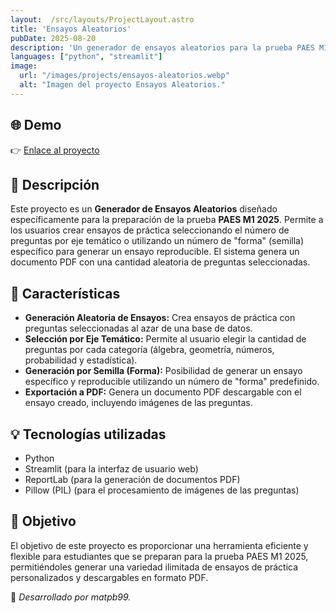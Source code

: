```yaml
---
layout:  /src/layouts/ProjectLayout.astro
title: 'Ensayos Aleatorios'
pubDate: 2025-08-20
description: 'Un generador de ensayos aleatorios para la prueba PAES M1 2025, con preguntas de diversas categorías.'
languages: ["python", "streamlit"]
image:
  url: "/images/projects/ensayos-aleatorios.webp"
  alt: "Imagen del proyecto Ensayos Aleatorios."
---
```

## 🌐 Demo
👉 <a href="https://ensayosaleatorios.streamlit.app/" target="_blank">Enlace al proyecto</a>

## 📝 Descripción

Este proyecto es un **Generador de Ensayos Aleatorios** diseñado específicamente para la preparación de la prueba **PAES M1 2025**. Permite a los usuarios crear ensayos de práctica seleccionando el número de preguntas por eje temático o utilizando un número de "forma" (semilla) específico para generar un ensayo reproducible. El sistema genera un documento PDF con una cantidad aleatoria de preguntas seleccionadas.

## 🧩 Características
- **Generación Aleatoria de Ensayos:** Crea ensayos de práctica con preguntas seleccionadas al azar de una base de datos.
- **Selección por Eje Temático:** Permite al usuario elegir la cantidad de preguntas por cada categoría (álgebra, geometría, números, probabilidad y estadística).
- **Generación por Semilla (Forma):** Posibilidad de generar un ensayo específico y reproducible utilizando un número de "forma" predefinido.
- **Exportación a PDF:** Genera un documento PDF descargable con el ensayo creado, incluyendo imágenes de las preguntas.

## 💡 Tecnologías utilizadas
- Python
- Streamlit (para la interfaz de usuario web)
- ReportLab (para la generación de documentos PDF)
- Pillow (PIL) (para el procesamiento de imágenes de las preguntas)

## 🎯 Objetivo
El objetivo de este proyecto es proporcionar una herramienta eficiente y flexible para estudiantes que se preparan para la prueba PAES M1 2025, permitiéndoles generar una variedad ilimitada de ensayos de práctica personalizados y descargables en formato PDF.

🚀 *Desarrollado por matpb99.*
